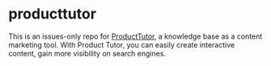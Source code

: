 # producttutor

This is an issues-only repo for [ProductTutor](https://producttutor.com), a knowledge base as a content marketing tool. With Product Tutor, you can easily create interactive content, gain more visibility on search engines.
